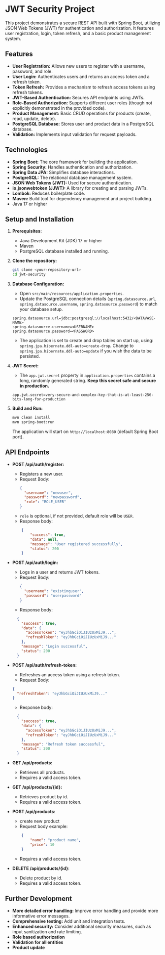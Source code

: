 # JWT Security Project

This project demonstrates a secure REST API built with Spring Boot, utilizing JSON Web Tokens (JWT) for authentication and authorization. It features user registration, login, token refresh, and a basic product management system.

## Features

*   **User Registration:** Allows new users to register with a username, password, and role.
*   **User Login:** Authenticates users and returns an access token and a refresh token.
*   **Token Refresh:** Provides a mechanism to refresh access tokens using refresh tokens.
*   **JWT-Based Authentication:** Secures API endpoints using JWTs.
*   **Role-Based Authorization:**  Supports different user roles (though not explicitly demonstrated in the provided code).
*   **Product Management:** Basic CRUD operations for products (create, read, update, delete).
*   **PostgreSQL Database:** Stores user and product data in a PostgreSQL database.
*   **Validation:** Implements input validation for request payloads.

## Technologies

*   **Spring Boot:** The core framework for building the application.
*   **Spring Security:** Handles authentication and authorization.
*   **Spring Data JPA:** Simplifies database interactions.
*   **PostgreSQL:** The relational database management system.
*   **JSON Web Tokens (JWT):** Used for secure authentication.
*   **io.jsonwebtoken (JJWT):** A library for creating and parsing JWTs.
*   **Lombok:** Reduces boilerplate code.
*   **Maven:** Build tool for dependency management and project building.
* Java 17 or higher

## Setup and Installation

1.  **Prerequisites:**
    *   Java Development Kit (JDK) 17 or higher
    *   Maven
    *   PostgreSQL database installed and running.

2.  **Clone the repository:**
    ```bash
    git clone <your-repository-url>
    cd jwt-security
    ```

3.  **Database Configuration:**
    *   Open `src/main/resources/application.properties`.
    *   Update the PostgreSQL connection details (`spring.datasource.url`, `spring.datasource.username`, `spring.datasource.password`) to match your database setup.
    ```properties
    spring.datasource.url=jdbc:postgresql://localhost:5432/<DATAVASE-NAME>
    spring.datasource.username=<USERNAME>
    spring.datasource.password=<PASSWORD>
    ```
    *    The application is set to create and drop tables on start up, using: `spring.jpa.hibernate.ddl-auto=create-drop`. Change to `spring.jpa.hibernate.ddl-auto=update` if you wish the data to be persisted.

4.  **JWT Secret:**
    *   The `app.jwt.secret` property in `application.properties` contains a long, randomly generated string. **Keep this secret safe and secure in production.**
     ```properties
     app.jwt.secret=very-secure-and-complex-key-that-is-at-least-256-bits-long-for-production
     ```

5. **Build and Run:**
    ```bash
    mvn clean install
    mvn spring-boot:run
    ```

   The application will start on `http://localhost:8080` (default Spring Boot port).

## API Endpoints

*   **POST /api/auth/register:**
    *   Registers a new user.
    *   Request Body:
        ```json
        {
          "username": "newuser",
          "password": "newpassword",
          "role": "ROLE_USER"
        }
        ```
    * `role` is optional, if not provided, default role will be `USER`.
    * Response body:
    ```json
        {
            "success": true,
            "data": null,
            "message": "User registered successfully",
            "status": 200
        }
    ```
*   **POST /api/auth/login:**
    *   Logs in a user and returns JWT tokens.
    *   Request Body:
        ```json
        {
          "username": "existinguser",
          "password": "userpassword"
        }
        ```
    * Response body:
    ```json
      {
        "success": true,
        "data": {
          "accessToken": "eyJhbGciOiJIUzUxMiJ9...",
          "refreshToken": "eyJhbGciOiJIUzUxMiJ9..."
        },
        "message": "Login successful",
        "status": 200
      }
    ```

*   **POST /api/auth/refresh-token:**
    *   Refreshes an access token using a refresh token.
    *   Request Body:
    ```json
    {
      "refreshToken": "eyJhbGciOiJIUzUxMiJ9..."
    }
    ```
    * Response body:
    ```json
      {
        "success": true,
        "data": {
          "accessToken": "eyJhbGciOiJIUzUxMiJ9...",
          "refreshToken": "eyJhbGciOiJIUzUxMiJ9..."
        },
        "message": "Refresh token successful",
        "status": 200
      }
    ```
*   **GET /api/products:**
    *   Retrieves all products.
    *   Requires a valid access token.
* **GET /api/products/{id}:**
    *   Retrieves product by id.
    *   Requires a valid access token.
* **POST /api/products:**
    * create new product
    * Request body example:
    ```json
        {
            "name": "product name",
            "price": 10
        }
    ```
    *   Requires a valid access token.
*   **DELETE /api/products/{id}**:
    * Delete product by id.
    *   Requires a valid access token.

## Further Development

*   **More detailed error handling:** Improve error handling and provide more informative error messages.
*   **Comprehensive testing:** Add unit and integration tests.
*   **Enhanced security:** Consider additional security measures, such as input sanitization and rate limiting.
*   **Role based authorization**
* **Validation for all entities**
*   **Product update**